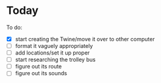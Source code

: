 # Today

To do:
- [x] start creating the Twine/move it over to other computer
- [ ] format it vaguely appropriately
- [ ] add locations/set it up proper
- [ ] start researching the trolley bus
- [ ] figure out its route
- [ ] figure out its sounds